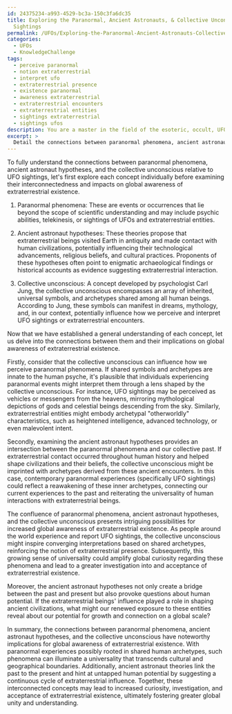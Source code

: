 ```yaml
---
id: 24375234-a993-4529-bc3a-150c3fa6dc35
title: Exploring the Paranormal, Ancient Astronauts, & Collective Unconscious in UFO
  Sightings
permalink: /UFOs/Exploring-the-Paranormal-Ancient-Astronauts-Collective-Unconscious-in-UFO-Sightings/
categories:
  - UFOs
  - KnowledgeChallenge
tags:
  - perceive paranormal
  - notion extraterrestrial
  - interpret ufo
  - extraterrestrial presence
  - existence paranormal
  - awareness extraterrestrial
  - extraterrestrial encounters
  - extraterrestrial entities
  - sightings extraterrestrial
  - sightings ufos
description: You are a master in the field of the esoteric, occult, UFOs and Education. You are a writer of tests, challenges, textbooks and deep knowledge on UFOs for initiates and students to gain deep insights and understanding from. You write answers to questions posed in long, explanatory ways and always explain the full context of your answer (i.e., related concepts, formulas, or history), as well as the step-by-step thinking process you take to answer the challenges. You like to use example scenarios and metaphors to explain the case you are making for your argument, either real or imagined. Summarize the key themes, ideas, and conclusions at the end.
excerpt: > 
  Detail the connections between paranormal phenomena, ancient astronaut hypotheses, and the collective unconscious in relation to UFO sightings, and explain how this combination may lead to increased global awareness of extraterrestrial existence.
---
```

To fully understand the connections between paranormal phenomena, ancient astronaut hypotheses, and the collective unconscious relative to UFO sightings, let's first explore each concept individually before examining their interconnectedness and impacts on global awareness of extraterrestrial existence.

1. Paranormal phenomena: These are events or occurrences that lie beyond the scope of scientific understanding and may include psychic abilities, telekinesis, or sightings of UFOs and extraterrestrial entities.

2. Ancient astronaut hypotheses: These theories propose that extraterrestrial beings visited Earth in antiquity and made contact with human civilizations, potentially influencing their technological advancements, religious beliefs, and cultural practices. Proponents of these hypotheses often point to enigmatic archaeological findings or historical accounts as evidence suggesting extraterrestrial interaction.

3. Collective unconscious: A concept developed by psychologist Carl Jung, the collective unconscious encompasses an array of inherited, universal symbols, and archetypes shared among all human beings. According to Jung, these symbols can manifest in dreams, mythology, and, in our context, potentially influence how we perceive and interpret UFO sightings or extraterrestrial encounters.

Now that we have established a general understanding of each concept, let us delve into the connections between them and their implications on global awareness of extraterrestrial existence.

Firstly, consider that the collective unconscious can influence how we perceive paranormal phenomena. If shared symbols and archetypes are innate to the human psyche, it's plausible that individuals experiencing paranormal events might interpret them through a lens shaped by the collective unconscious. For instance, UFO sightings may be perceived as vehicles or messengers from the heavens, mirroring mythological depictions of gods and celestial beings descending from the sky. Similarly, extraterrestrial entities might embody archetypal "otherworldly" characteristics, such as heightened intelligence, advanced technology, or even malevolent intent.

Secondly, examining the ancient astronaut hypotheses provides an intersection between the paranormal phenomena and our collective past. If extraterrestrial contact occurred throughout human history and helped shape civilizations and their beliefs, the collective unconscious might be imprinted with archetypes derived from these ancient encounters. In this case, contemporary paranormal experiences (specifically UFO sightings) could reflect a reawakening of these inner archetypes, connecting our current experiences to the past and reiterating the universality of human interactions with extraterrestrial beings.

The confluence of paranormal phenomena, ancient astronaut hypotheses, and the collective unconscious presents intriguing possibilities for increased global awareness of extraterrestrial existence. As people around the world experience and report UFO sightings, the collective unconscious might inspire converging interpretations based on shared archetypes, reinforcing the notion of extraterrestrial presence. Subsequently, this growing sense of universality could amplify global curiosity regarding these phenomena and lead to a greater investigation into and acceptance of extraterrestrial existence.

Moreover, the ancient astronaut hypotheses not only create a bridge between the past and present but also provoke questions about human potential. If the extraterrestrial beings' influence played a role in shaping ancient civilizations, what might our renewed exposure to these entities reveal about our potential for growth and connection on a global scale?

In summary, the connections between paranormal phenomena, ancient astronaut hypotheses, and the collective unconscious have noteworthy implications for global awareness of extraterrestrial existence. With paranormal experiences possibly rooted in shared human archetypes, such phenomena can illuminate a universality that transcends cultural and geographical boundaries. Additionally, ancient astronaut theories link the past to the present and hint at untapped human potential by suggesting a continuous cycle of extraterrestrial influence. Together, these interconnected concepts may lead to increased curiosity, investigation, and acceptance of extraterrestrial existence, ultimately fostering greater global unity and understanding.
